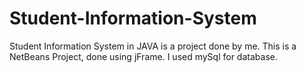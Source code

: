 # Student-Information-System
Student Information System in JAVA is a project done by me.
This is a NetBeans Project, done using jFrame.
I used mySql for database.
